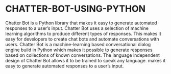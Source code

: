 # CHATTER-BOT-USING-PYTHON
Chatter Bot is a Python library that makes it easy to generate automated responses to a user’s input. Chatter Bot uses a selection of machine learning algorithms to produce different types of responses. This makes it easy for developers to create chat bots and automate conversations with users. Chatter Bot is a machine-learning based conversational dialog engine build in Python which makes it possible to generate responses based on collections of known conversations. The language independent design of Chatter Bot allows it to be trained to speak any language. makes it easy to generate automated responses to a user’s input.
